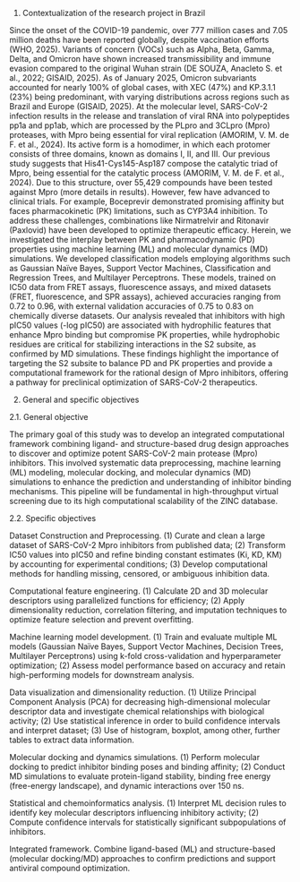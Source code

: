 1. Contextualization of the research project in Brazil

Since the onset of the COVID-19 pandemic, over 777 million cases and 7.05 million deaths have been reported globally, despite vaccination efforts (WHO, 2025). Variants of concern (VOCs) such as Alpha, Beta, Gamma, Delta, and Omicron have shown increased transmissibility and immune evasion compared to the original Wuhan strain (DE SOUZA, Anacleto S. et al., 2022; GISAID, 2025). As of January 2025, Omicron subvariants accounted for nearly 100% of global cases, with XEC (47%) and KP.3.1.1 (23%) being predominant, with varying distributions across regions such as Brazil and Europe  (GISAID, 2025). At the molecular level, SARS-CoV-2 infection results in the release and translation of viral RNA into polypeptides pp1a and pp1ab, which are processed by the PLpro and 3CLpro (Mpro) proteases, with Mpro being essential for viral replication (AMORIM, V. M. de F. et al., 2024). Its active form is a homodimer, in which each protomer consists of three domains, known as domains I, II, and III. Our previous study suggests that His41-Cys145-Asp187 compose the catalytic triad of Mpro, being essential for the catalytic process (AMORIM, V. M. de F. et al., 2024). Due to this structure, over 55,429 compounds have been tested against Mpro (more details in results). However, few have advanced to clinical trials. For example, Boceprevir demonstrated promising affinity but faces pharmacokinetic (PK) limitations, such as CYP3A4 inhibition. To address these challenges, combinations like Nirmatrelvir and Ritonavir (Paxlovid) have been developed to optimize therapeutic efficacy. 
Herein, we investigated the interplay between PK and pharmacodynamic (PD) properties using machine learning (ML) and molecular dynamics (MD) simulations. We developed classification models employing algorithms such as Gaussian Naïve Bayes, Support Vector Machines, Classification and Regression Trees, and Multilayer Perceptrons. These models, trained on IC50 data from FRET assays, fluorescence assays, and mixed datasets (FRET, fluorescence, and SPR assays), achieved accuracies ranging from 0.72 to 0.96, with external validation accuracies of 0.75 to 0.83 on chemically diverse datasets. Our analysis revealed that inhibitors with high pIC50 values (-log pIC50) are associated with hydrophilic features that enhance Mpro binding but compromise PK properties, while hydrophobic residues are critical for stabilizing interactions in the S2 subsite, as confirmed by MD simulations. These findings highlight the importance of targeting the S2 subsite to balance PD and PK properties and provide a computational framework for the rational design of Mpro inhibitors, offering a pathway for preclinical optimization of SARS-CoV-2 therapeutics.

2. General and specific objectives

2.1. General objective 

The primary goal of this study was to develop an integrated computational framework combining ligand- and structure-based drug design approaches to discover and optimize potent SARS-CoV-2 main protease (Mpro) inhibitors. This involved systematic data preprocessing, machine learning (ML) modeling, molecular docking, and molecular dynamics (MD) simulations to enhance the prediction and understanding of inhibitor binding mechanisms. This pipeline will be fundamental in high-throughput virtual screening due to its high computational scalability of the ZINC database.

2.2. Specific objectives

Dataset Construction and Preprocessing. (1) Curate and clean a large dataset of SARS-CoV-2 Mpro inhibitors from published data; (2) Transform IC50 values into pIC50 and refine binding constant estimates (Ki, KD, KM) by accounting for experimental conditions; (3) Develop computational methods for handling missing, censored, or ambiguous inhibition data.

Computational feature engineering. (1) Calculate 2D and 3D molecular descriptors using parallelized functions for efficiency; (2) Apply dimensionality reduction, correlation filtering, and imputation techniques to optimize feature selection and prevent overfitting.

Machine learning model development. (1) Train and evaluate multiple ML models (Gaussian Naïve Bayes, Support Vector Machines, Decision Trees, Multilayer Perceptrons) using k-fold cross-validation and hyperparameter optimization; (2) Assess model performance based on accuracy and retain high-performing models for downstream analysis. 

Data visualization and dimensionality reduction. (1) Utilize Principal Component Analysis (PCA) for decreasing high-dimensional molecular descriptor data and investigate chemical relationships with biological activity; (2) Use statistical inference in order to build confidence intervals and interpret dataset; (3) Use of histogram, boxplot, among other, further tables to extract data information.

Molecular docking and dynamics simulations. (1) Perform molecular docking to predict inhibitor binding poses and binding affinity; (2) Conduct MD simulations to evaluate protein-ligand stability, binding free energy (free-energy landscape), and dynamic interactions over 150 ns.

Statistical and chemoinformatics analysis. (1) Interpret ML decision rules to identify key molecular descriptors influencing inhibitory activity; (2) Compute confidence intervals for statistically significant subpopulations of inhibitors.

Integrated framework. Combine ligand-based (ML) and structure-based (molecular docking/MD) approaches to confirm predictions and support antiviral compound optimization.
